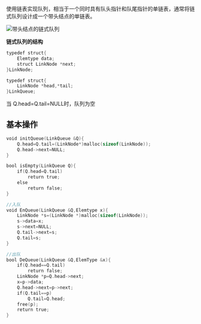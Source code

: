 
使用链表实现队列，相当于一个同时具有队头指针和队尾指针的单链表，通常将链式队列设计成一个带头结点的单链表。

![带头结点的链式队列](https://images-1302683597.cos.ap-nanjing.myqcloud.com/images/StudyNotes/Algorithm/images_20220327203804.png)

**链式队列的结构**

```c
typedef struct{
    Elemtype data;
    struct LinkNode *next;
}LinkNode;

typedef struct{
    LinkNode *head,*tail;
}LinkQueue;
```

当 Q.head=Q.tail=NULL时，队列为空

## 基本操作

```c
void initQueue(LinkQueue &Q){
    Q.head=Q.tail=(LinkNode*)malloc(sizeof(LinkNode));
    Q.head->next=NULL;
}
```

```c
bool isEmpty(LinkQueue Q){
    if(Q.head=Q.tail)
        return true;
    else 
        return false;
}
```

```c
//入队
void EnQueue(LinkQueue &Q,Elemtype x){
    LinkNode *s=(LinkNode *)malloc(sizeof(LinkNode));
    s->data=x;
    s->next=NULL;
    Q.tail->next=s;
    Q.tail=s;
}
```

```c
//出队
bool DeQueue(LinkQueue &Q,ElemType &x){
    if(Q.head==Q.tail)
        return false;
    LinkNode *p=Q.head->next;
    x=p->data;
    Q.head->next=p->next;
    if(Q.tail==p)
        Q.tail=Q.head;
    free(p);
    return true;
}
```